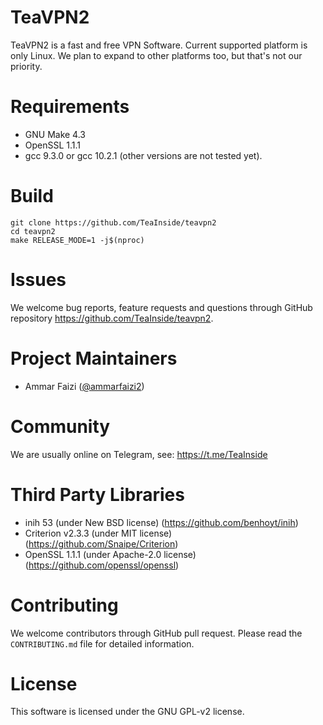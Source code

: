 


# TeaVPN2
TeaVPN2 is a fast and free VPN Software. Current supported platform is only
Linux. We plan to expand to other platforms too, but that's not our priority.


# Requirements
- GNU Make 4.3
- OpenSSL 1.1.1
- gcc 9.3.0 or gcc 10.2.1 (other versions are not tested yet).


# Build
```
git clone https://github.com/TeaInside/teavpn2
cd teavpn2
make RELEASE_MODE=1 -j$(nproc)
```

# Issues
We welcome bug reports, feature requests and questions through GitHub
repository https://github.com/TeaInside/teavpn2.


# Project Maintainers
- Ammar Faizi ([@ammarfaizi2](https://github.com/ammarfaizi2))


# Community
We are usually online on Telegram, see: https://t.me/TeaInside


# Third Party Libraries
- inih 53 (under New BSD license) (https://github.com/benhoyt/inih)
- Criterion v2.3.3 (under MIT license) (https://github.com/Snaipe/Criterion)
- OpenSSL 1.1.1 (under Apache-2.0 license) (https://github.com/openssl/openssl)


# Contributing
We welcome contributors through GitHub pull request. Please read the
`CONTRIBUTING.md` file for detailed information.


# License
This software is licensed under the GNU GPL-v2 license.
